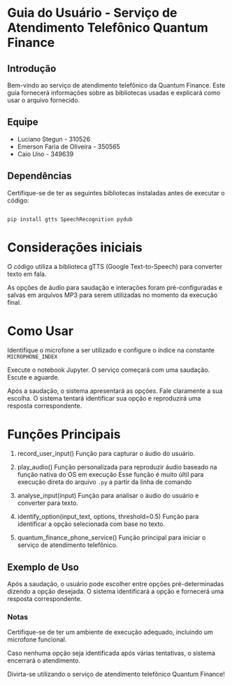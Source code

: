 # Guia do Usuário - Serviço de Atendimento Telefônico Quantum Finance


## Introdução

Bem-vindo ao serviço de atendimento telefônico da Quantum Finance. Este guia fornecerá informações sobre as bibliotecas usadas e explicará como usar o arquivo fornecido.

## Equipe

- Luciano Stegun - 310526
- Emerson Faria de Oliveira - 350565
- Caio Uno - 349639

## Dependências

Certifique-se de ter as seguintes bibliotecas instaladas antes de executar o código:

```bash

pip install gtts SpeechRecognition pydub

```

# Considerações iniciais

O código utiliza a biblioteca gTTS (Google Text-to-Speech) para converter texto em fala.

As opções de áudio para saudação e interações foram pré-configuradas e salvas em arquivos MP3 para serem utilizadas no momento da execução final.

# Como Usar  

Identifique o microfone a ser utilizado e configure o índice na constante `MICROPHONE_INDEX`

Execute o notebook Jupyter.
O serviço começará com uma saudação. Escute e aguarde.

Após a saudação, o sistema apresentará as opções. Fale claramente a sua escolha.
O sistema tentará identificar sua opção e reproduzirá uma resposta correspondente.

# Funções Principais

1. record_user_input()
Função para capturar o áudio do usuário.  

1. play_audio()
Função personalizada para reproduzir áudio baseado na função nativa do OS em execução
Esse função é muito últil para execução direta do arquivo `.py` a partir da linha de comando

2. analyse_input(input)
Função para analisar o áudio do usuário e converter para texto.

3. identify_option(input_text, options, threshold=0.5)
Função para identificar a opção selecionada com base no texto.

4. quantum_finance_phone_service()
Função principal para iniciar o serviço de atendimento telefônico.

## Exemplo de Uso
  

Após a saudação, o usuário pode escolher entre opções pré-determinadas dizendo a opção desejada.
O sistema identificará a opção e fornecerá uma resposta correspondente.


### Notas

Certifique-se de ter um ambiente de execução adequado, incluindo um microfone funcional.

Caso nenhuma opção seja identificada após várias tentativas, o sistema encerrará o atendimento.

Divirta-se utilizando o serviço de atendimento telefônico Quantum Finance!
